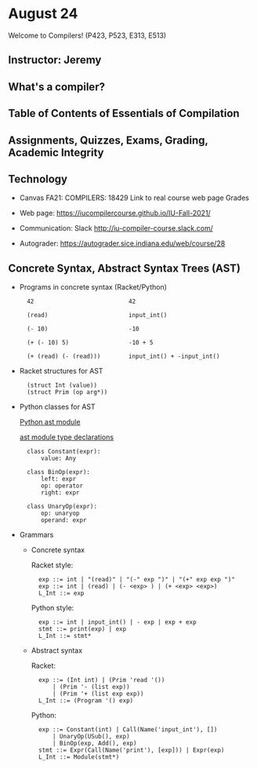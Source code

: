# August 24

Welcome to Compilers! (P423, P523, E313, E513)

## Instructor: Jeremy

## What's a compiler?

## Table of Contents of Essentials of Compilation

## Assignments, Quizzes, Exams, Grading, Academic Integrity

## Technology

* Canvas FA21: COMPILERS: 18429
  Link to real course web page
  Grades

* Web page: https://iucompilercourse.github.io/IU-Fall-2021/

* Communication: Slack http://iu-compiler-course.slack.com/

* Autograder: https://autograder.sice.indiana.edu/web/course/28

## Concrete Syntax, Abstract Syntax Trees (AST)

* Programs in concrete syntax (Racket/Python)

		42                           42

		(read)                       input_int()

		(- 10)                       -10

		(+ (- 10) 5)                 -10 + 5

		(+ (read) (- (read)))        input_int() + -input_int()

* Racket structures for AST

		(struct Int (value))
		(struct Prim (op arg*))

* Python classes for AST

    [Python ast module](https://docs.python.org/3.10/library/ast.html)
	
	[ast module type declarations](https://github.com/python/typeshed/blob/master/stdlib/_ast.pyi)

		class Constant(expr):
			value: Any

		class BinOp(expr):
			left: expr
			op: operator
			right: expr

		class UnaryOp(expr):
			op: unaryop
			operand: expr

* Grammars
	* Concrete syntax
	  
	  Racket style:

			exp ::= int | "(read)" | "(-" exp ")" | "(+" exp exp ")"
			exp ::= int | (read) | (- <exp> ) | (+ <exp> <exp>)
			L_Int ::= exp

      Python style:

			exp ::= int | input_int() | - exp | exp + exp
			stmt ::= print(exp) | exp
			L_Int ::= stmt*

	* Abstract syntax
	
      Racket:

			exp ::= (Int int) | (Prim 'read '()) 
				| (Prim '- (list exp))
				| (Prim '+ (list exp exp))
			L_Int ::= (Program '() exp)

      Python:

            exp ::= Constant(int) | Call(Name('input_int'), [])
			    | UnaryOp(USub(), exp)
				| BinOp(exp, Add(), exp)
			stmt ::= Expr(Call(Name('print'), [exp])) | Expr(exp)
            L_Int ::= Module(stmt*)

